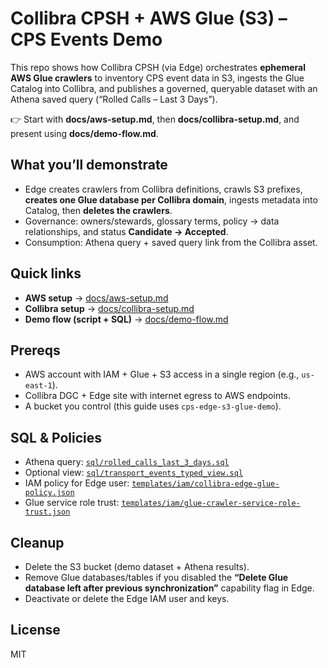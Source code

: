 # Collibra CPSH + AWS Glue (S3) – CPS Events Demo

This repo shows how Collibra CPSH (via Edge) orchestrates **ephemeral AWS Glue crawlers** to inventory CPS event data in S3, ingests the Glue Catalog into Collibra, and publishes a governed, queryable dataset with an Athena saved query (“Rolled Calls – Last 3 Days”).

👉 Start with **docs/aws-setup.md**, then **docs/collibra-setup.md**, and present using **docs/demo-flow.md**.

## What you’ll demonstrate
- Edge creates crawlers from Collibra definitions, crawls S3 prefixes, **creates one Glue database per Collibra domain**, ingests metadata into Catalog, then **deletes the crawlers**.
- Governance: owners/stewards, glossary terms, policy → data relationships, and status **Candidate → Accepted**.
- Consumption: Athena query + saved query link from the Collibra asset.

## Quick links
- **AWS setup** → [docs/aws-setup.md](docs/aws-setup.md)
- **Collibra setup** → [docs/collibra-setup.md](docs/collibra-setup.md)
- **Demo flow (script + SQL)** → [docs/demo-flow.md](docs/demo-flow.md)

## Prereqs
- AWS account with IAM + Glue + S3 access in a single region (e.g., `us-east-1`).
- Collibra DGC + Edge site with internet egress to AWS endpoints.
- A bucket you control (this guide uses `cps-edge-s3-glue-demo`).

## SQL & Policies
- Athena query: [`sql/rolled_calls_last_3_days.sql`](sql/rolled_calls_last_3_days.sql)
- Optional view: [`sql/transport_events_typed_view.sql`](sql/transport_events_typed_view.sql)
- IAM policy for Edge user: [`templates/iam/collibra-edge-glue-policy.json`](templates/iam/collibra-edge-glue-policy.json)
- Glue service role trust: [`templates/iam/glue-crawler-service-role-trust.json`](templates/iam/glue-crawler-service-role-trust.json)

## Cleanup
- Delete the S3 bucket (demo dataset + Athena results).
- Remove Glue databases/tables if you disabled the **“Delete Glue database left after previous synchronization”** capability flag in Edge.
- Deactivate or delete the Edge IAM user and keys.

## License
MIT
